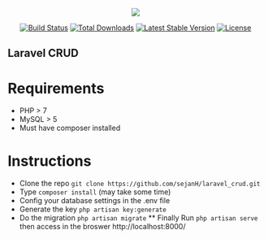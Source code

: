 <p align="center"><img src="https://laravel.com/assets/img/components/logo-laravel.svg"></p>

<p align="center">
<a href="https://travis-ci.org/laravel/framework"><img src="https://travis-ci.org/laravel/framework.svg" alt="Build Status"></a>
<a href="https://packagist.org/packages/laravel/framework"><img src="https://poser.pugx.org/laravel/framework/d/total.svg" alt="Total Downloads"></a>
<a href="https://packagist.org/packages/laravel/framework"><img src="https://poser.pugx.org/laravel/framework/v/stable.svg" alt="Latest Stable Version"></a>
<a href="https://packagist.org/packages/laravel/framework"><img src="https://poser.pugx.org/laravel/framework/license.svg" alt="License"></a>
</p>

## Laravel CRUD
Requirements
============
* PHP > 7
* MySQL > 5
* Must have composer installed

Instructions
============
* Clone the repo `git clone https://github.com/sejanH/laravel_crud.git`
* Type `composer install` (may take some time)
* Config your database settings in the .env file
* Generate the key `php artisan key:generate`
* Do the migration `php artisan migrate`
** Finally Run `php artisan serve` then access in the broswer http://localhost:8000/
